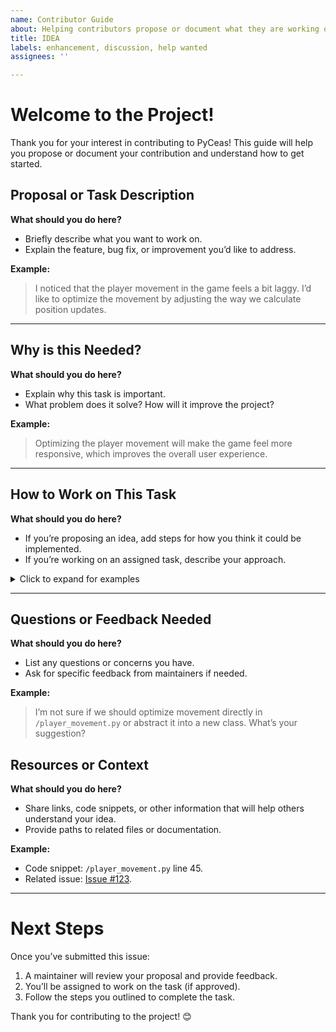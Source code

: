 ```yaml
---
name: Contributor Guide
about: Helping contributors propose or document what they are working on
title: IDEA
labels: enhancement, discussion, help wanted
assignees: ''

---
```


# Welcome to the Project!

Thank you for your interest in contributing to PyCeas! This guide will help you propose or document your contribution and understand how to get started.

## Proposal or Task Description

**What should you do here?**
- Briefly describe what you want to work on.
- Explain the feature, bug fix, or improvement you’d like to address.

**Example:**
> I noticed that the player movement in the game feels a bit laggy. I’d like to optimize the movement by adjusting the way we calculate position updates.

---

## Why is this Needed?

**What should you do here?**
- Explain why this task is important.
- What problem does it solve? How will it improve the project?

**Example:**
> Optimizing the player movement will make the game feel more responsive, which improves the overall user experience.

---

## How to Work on This Task

**What should you do here?**
- If you’re proposing an idea, add steps for how you think it could be implemented.
- If you’re working on an assigned task, describe your approach.

<details>
<summary>Click to expand for examples</summary>

### Example: Improving Player Movement

1. Investigate the current movement system in `/player_movement.py`.
2. Research techniques for smoother position updates (e.g., interpolation).
3. Write a test to measure performance before and after the change.
4. Optimize the code and test again.

</details>

---

## Questions or Feedback Needed

**What should you do here?**
- List any questions or concerns you have.
- Ask for specific feedback from maintainers if needed.

**Example:**
> I’m not sure if we should optimize movement directly in `/player_movement.py` or abstract it into a new class. What’s your suggestion?

## Resources or Context

**What should you do here?**
- Share links, code snippets, or other information that will help others understand your idea.
- Provide paths to related files or documentation.

**Example:**
- Code snippet: `/player_movement.py` line 45.
- Related issue: [Issue #123](https://github.com/example/repo/issues/123).

---

# Next Steps

Once you’ve submitted this issue:
1. A maintainer will review your proposal and provide feedback.
2. You’ll be assigned to work on the task (if approved).
3. Follow the steps you outlined to complete the task.

Thank you for contributing to the project! 😊